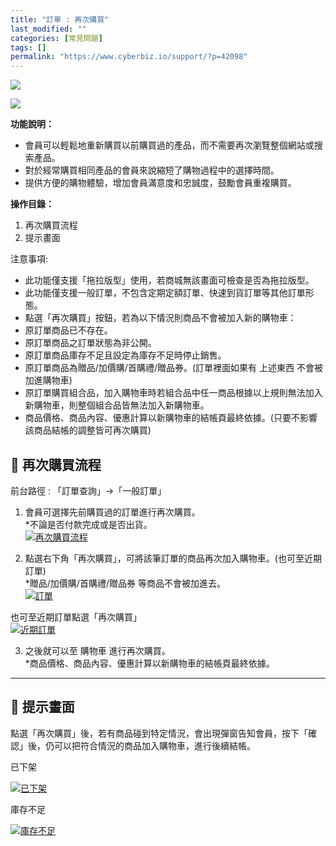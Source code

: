 ```yaml
---
title: "訂單 : 再次購買"
last_modified: ""
categories: [常見問題]
tags: []
permalink: "https://www.cyberbiz.io/support/?p=42098"
---
```


![](https://www.cyberbiz.io/support/wp-content/uploads/適用站別.png)

[![](https://www.cyberbiz.io/support/wp-content/uploads/台灣站.png)](https://www.cyberbiz.io/support/?page_id=2490)

**功能說明：**  

* 會員可以輕鬆地重新購買以前購買過的產品，而不需要再次瀏覽整個網站或搜索產品。
* 對於經常購買相同產品的會員來說縮短了購物過程中的選擇時間。
* 提供方便的購物體驗，增加會員滿意度和忠誠度，鼓勵會員重複購買。

**操作目錄：**

1. 再次購買流程
2. 提示畫面

注意事項:  

* 此功能僅支援「拖拉版型」使用，若商城無該畫面可檢查是否為拖拉版型。
* 此功能僅支援一般訂單，不包含定期定額訂單、快速到貨訂單等其他訂單形態。
* 點選「再次購買」按鈕，若為以下情況則商品不會被加入新的購物車： 
* 原訂單商品已不存在。
* 原訂單商品之訂單狀態為非公開。
* 原訂單商品庫存不足且設定為庫存不足時停止銷售。
* 原訂單商品為贈品/加價購/首購禮/贈品券。(訂單裡面如果有 上述東西 不會被加進購物車)
* 原訂單購買組合品，加入購物車時若組合品中任一商品根據以上規則無法加入新購物車，則整個組合品皆無法加入新購物車。
* 商品價格、商品內容、優惠計算以新購物車的結帳頁最終依據。(只要不影響該商品結帳的調整皆可再次購買)

## 📌 再次購買流程


前台路徑 :  「訂單查詢」→「一般訂單」  


1. 會員可選擇先前購買過的訂單進行再次購買。  
*不論是否付款完成或是否出貨。  
[![再次購買流程](https://www.cyberbiz.io/support/wp-content/uploads/訂單-再次購買01.png)](https://www.cyberbiz.io/support/wp-content/uploads/訂單-再次購買01.png)



2. 點選右下角「再次購買」，可將該筆訂單的商品再次加入購物車。(也可至近期訂單)  
*贈品/加價購/首購禮/贈品券 等商品不會被加進去。  
[![訂單](https://www.cyberbiz.io/support/wp-content/uploads/訂單-再次購買02.png)](https://www.cyberbiz.io/support/wp-content/uploads/訂單-再次購買02.png)  

也可至近期訂單點選「再次購買」  
[![近期訂單](https://www.cyberbiz.io/support/wp-content/uploads/訂單-再次購買03.png)](https://www.cyberbiz.io/support/wp-content/uploads/訂單-再次購買03.png)




3. 之後就可以至 購物車 進行再次購買。  
*商品價格、商品內容、優惠計算以新購物車的結帳頁最終依據。

* * *

## 📌 提示畫面


點選「再次購買」後，若有商品碰到特定情況，會出現彈窗告知會員，按下「確認」後，仍可以把符合情況的商品加入購物車，進行後續結帳。

已下架

[![已下架](https://www.cyberbiz.io/support/wp-content/uploads/訂單-再次購買04.png)](https://www.cyberbiz.io/support/wp-content/uploads/訂單-再次購買04.png)

庫存不足

[![庫存不足](https://www.cyberbiz.io/support/wp-content/uploads/訂單-再次購買05.png)](https://www.cyberbiz.io/support/wp-content/uploads/訂單-再次購買05.png)


